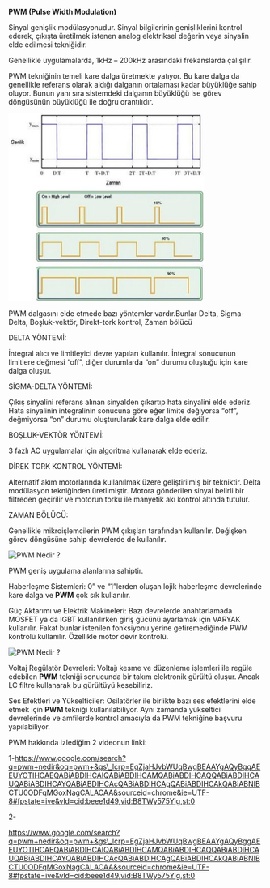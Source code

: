 ﻿**PWM (Pulse Width Modulation)** 

Sinyal genişlik modülasyonudur. Sinyal bilgilerinin genişliklerini kontrol ederek, çıkışta üretilmek istenen analog elektriksel değerin veya sinyalin elde edilmesi tekniğidir.

Genellikle uygulamalarda, 1kHz – 200kHz arasındaki frekanslarda çalışılır.

PWM tekniğinin temeli kare dalga üretmekte yatıyor. Bu kare dalga da genellikle referans olarak aldığı dalganın ortalaması kadar büyüklüğe sahip oluyor. Bunun yanı sıra sistemdeki dalganın büyüklüğü ise görev döngüsünün büyüklüğü ile doğru orantılıdır.

![PWM Nedir ?](Aspose.Words.68de31b2-7cb8-4d0a-b420-c50d34ae618d.001.jpeg)


PWM dalgasını elde etmede bazı yöntemler vardır.Bunlar Delta, Sigma-Delta, Boşluk-vektör, Direkt-tork kontrol, Zaman bölücü

DELTA YÖNTEMİ:

İntegral alıcı ve limitleyici devre yapıları kullanılır. İntegral sonucunun limitlere değmesi “off”, diğer durumlarda “on” durumu oluştuğu için kare dalga oluşur.

SİGMA-DELTA YÖNTEMİ:

Çıkış sinyalini referans alınan sinyalden çıkartıp hata sinyalini elde ederiz. Hata sinyalinin integralinin sonucuna göre eğer limite değiyorsa “off”, değmiyorsa “on” durumu oluşturularak kare dalga elde edilir.

BOŞLUK-VEKTÖR YÖNTEMİ:

3 fazlı AC uygulamalar için algoritma kullanarak elde ederiz.

DİREK TORK KONTROL YÖNTEMİ:

Alternatif akım motorlarında kullanılmak üzere geliştirilmiş bir tekniktir. Delta modülasyon tekniğinden üretilmiştir. Motora gönderilen sinyal belirli bir filtreden geçirilir ve motorun torku ile manyetik akı kontrol altında tutulur.

ZAMAN BÖLÜCÜ:

Genellikle mikroişlemcilerin PWM çıkışları tarafından kullanılır. Değişken görev döngüsüne sahip devrelerde de kullanılır.

![PWM Nedir ?](Aspose.Words.68de31b2-7cb8-4d0a-b420-c50d34ae618d.002.png)


PWM geniş uygulama alanlarına sahiptir. 

Haberleşme Sistemleri: 0” ve “1”lerden oluşan lojik haberleşme devrelerinde kare dalga ve **PWM** çok sık kullanılır.

Güç Aktarımı ve Elektrik Makineleri: Bazı devrelerde anahtarlamada MOSFET ya da IGBT kullanılırken giriş gücünü ayarlamak için VARYAK kullanılır. Fakat bunlar istenilen fonksiyonu yerine getiremediğinde PWM kontrolü kullanılır. Özellikle motor devir kontrolü.

![PWM Nedir ?](Aspose.Words.68de31b2-7cb8-4d0a-b420-c50d34ae618d.003.png)

Voltaj Regülatör Devreleri: Voltajı kesme ve düzenleme işlemleri ile regüle edebilen **PWM** tekniği sonucunda bir takım elektronik gürültü oluşur. Ancak LC filtre kullanarak bu gürültüyü kesebiliriz.

Ses Efektleri ve Yükselticiler: Osilatörler ile birlikte bazı ses efektlerini elde etmek için **PWM** tekniği kullanılabiliyor. Aynı zamanda yükseltici devrelerinde ve amfilerde kontrol amacıyla da PWM tekniğine başvuru yapılabiliyor.

PWM hakkında izlediğim 2 videonun linki:

1-https://www.google.com/search?q=pwm+nedir&oq=pwm+&gs\_lcrp=EgZjaHJvbWUqBwgBEAAYgAQyBggAEEUYOTIHCAEQABiABDIHCAIQABiABDIHCAMQABiABDIHCAQQABiABDIHCAUQABiABDIHCAYQABiABDIHCAcQABiABDIHCAgQABiABDIHCAkQABiABNIBCTU0ODFqMGoxNagCALACAA&sourceid=chrome&ie=UTF-8#fpstate=ive&vld=cid:beee1d49,vid:B8TWy575Yig,st:0

2-

https://www.google.com/search?q=pwm+nedir&oq=pwm+&gs\_lcrp=EgZjaHJvbWUqBwgBEAAYgAQyBggAEEUYOTIHCAEQABiABDIHCAIQABiABDIHCAMQABiABDIHCAQQABiABDIHCAUQABiABDIHCAYQABiABDIHCAcQABiABDIHCAgQABiABDIHCAkQABiABNIBCTU0ODFqMGoxNagCALACAA&sourceid=chrome&ie=UTF-8#fpstate=ive&vld=cid:beee1d49,vid:B8TWy575Yig,st:0

